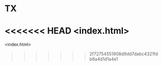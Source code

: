# TX
<<<<<<< HEAD
<index.html>
=======
<index.html>
>>>>>>> 2f72754551908d9dd7dabc4321fdb6a4d1d1a4e1
